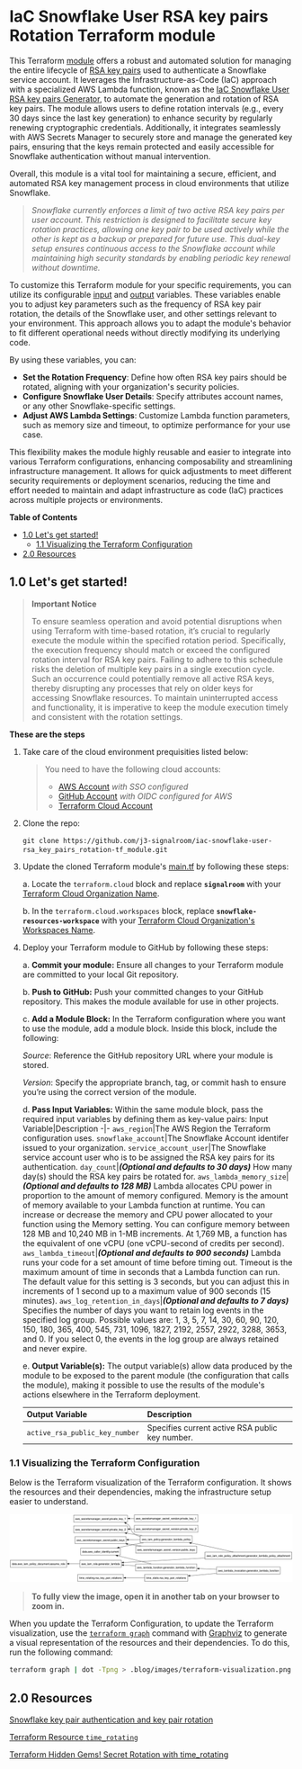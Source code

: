 # IaC Snowflake User RSA key pairs Rotation Terraform module
This Terraform [module](https://developer.hashicorp.com/terraform/language/modules) offers a robust and automated solution for managing the entire lifecycle of [RSA key pairs](https://github.com/j3-signalroom/j3-techstack-lexicon/blob/main/cryptographic-glossary.md#rsa-key-pair) used to authenticate a Snowflake service account. It leverages the Infrastructure-as-Code (IaC) approach with a specialized AWS Lambda function, known as the [IaC Snowflake User RSA key pairs Generator](https://github.com/j3-signalroom/iac-snowflake-user-rsa_key_pairs_generator-lambda), to automate the generation and rotation of RSA key pairs. The module allows users to define rotation intervals (e.g., every 30 days since the last key generation) to enhance security by regularly renewing cryptographic credentials. Additionally, it integrates seamlessly with AWS Secrets Manager to securely store and manage the generated key pairs, ensuring that the keys remain protected and easily accessible for Snowflake authentication without manual intervention.

Overall, this module is a vital tool for maintaining a secure, efficient, and automated RSA key management process in cloud environments that utilize Snowflake.

> _Snowflake currently enforces a limit of two active RSA key pairs per user account. This restriction is designed to facilitate secure key rotation practices, allowing one key pair to be used actively while the other is kept as a backup or prepared for future use. This dual-key setup ensures continuous access to the Snowflake account while maintaining high security standards by enabling periodic key renewal without downtime._

To customize this Terraform module for your specific requirements, you can utilize its configurable [input](https://developer.hashicorp.com/terraform/language/values/variables) and [output](https://developer.hashicorp.com/terraform/language/values/outputs) variables. These variables enable you to adjust key parameters such as the frequency of RSA key pair rotation, the details of the Snowflake user, and other settings relevant to your environment. This approach allows you to adapt the module's behavior to fit different operational needs without directly modifying its underlying code.

By using these variables, you can:
- **Set the Rotation Frequency**: Define how often RSA key pairs should be rotated, aligning with your organization's security policies.
- **Configure Snowflake User Details**: Specify attributes account names, or any other Snowflake-specific settings.
- **Adjust AWS Lambda Settings**: Customize Lambda function parameters, such as memory size and timeout, to optimize performance for your use case.

This flexibility makes the module highly reusable and easier to integrate into various Terraform configurations, enhancing composability and streamlining infrastructure management. It allows for quick adjustments to meet different security requirements or deployment scenarios, reducing the time and effort needed to maintain and adapt infrastructure as code (IaC) practices across multiple projects or environments.

**Table of Contents**

<!-- toc -->
+ [1.0 Let's get started!](#10-lets-get-started)
    - [1.1 Visualizing the Terraform Configuration](#11-visualizing-the-terraform-configuration)
+ [2.0 Resources](#20-resources)
<!-- tocstop -->

## 1.0 Let's get started!

> **Important Notice**
>
> To ensure seamless operation and avoid potential disruptions when using Terraform with time-based rotation, it’s crucial to regularly execute the module within the specified rotation period. Specifically, the execution frequency should match or exceed the configured rotation interval for RSA key pairs. Failing to adhere to this schedule risks the deletion of multiple key pairs in a single execution cycle. Such an occurrence could potentially remove all active RSA keys, thereby disrupting any processes that rely on older keys for accessing Snowflake resources. To maintain uninterrupted access and functionality, it is imperative to keep the module execution timely and consistent with the rotation settings.

**These are the steps**

1. Take care of the cloud environment prequisities listed below:
    > You need to have the following cloud accounts:
    > - [AWS Account](https://signin.aws.amazon.com/) *with SSO configured*
    > - [GitHub Account](https://github.com) *with OIDC configured for AWS*
    > - [Terraform Cloud Account](https://app.terraform.io/)

2. Clone the repo:
    ```shell
    git clone https://github.com/j3-signalroom/iac-snowflake-user-rsa_key_pairs_rotation-tf_module.git
    ```

3. Update the cloned Terraform module's [main.tf](main.tf) by following these steps:

    a. Locate the `terraform.cloud` block and replace **`signalroom`** with your [Terraform Cloud Organization Name](https://developer.hashicorp.com/terraform/cloud-docs/users-teams-organizations/organizations).

    b. In the `terraform.cloud.workspaces` block, replace **`snowflake-resources-workspace`** with your [Terraform Cloud Organization's Workspaces Name](https://developer.hashicorp.com/terraform/cloud-docs/workspaces).

4.  Deploy your Terraform module to GitHub by following these steps:

	a. **Commit your module:**  Ensure all changes to your Terraform module are committed to your local Git repository.

	b. **Push to GitHub:**  Push your committed changes to your GitHub repository.  This makes the module available for use in other projects.

	c. **Add a Module Block:**  In the Terraform configuration where you want to use the module, add a module block.  Inside this block, include the following:

	*Source*: Reference the GitHub repository URL where your module is stored.

	*Version*: Specify the appropriate branch, tag, or commit hash to ensure you’re using the correct version of the module.

    d. **Pass Input Variables:**  Within the same module block, pass the required input variables by defining them as key-value pairs:
    Input Variable|Description
    -|-
    `aws_region`|The AWS Region the Terraform configuration uses.
    `snowflake_account`|The Snowflake Account identifer issued to your organization.
    `service_account_user`|The Snowflake service account user who is to be assigned the RSA key pairs for its authentication.
    `day_count`|_**(Optional and defaults to 30 days)**_  How many day(s) should the RSA key pairs be rotated for.
    `aws_lambda_memory_size`|_**(Optional and defaults to 128 MB)**_  Lambda allocates CPU power in proportion to the amount of memory configured. Memory is the amount of memory available to your Lambda function at runtime. You can increase or decrease the memory and CPU power allocated to your function using the Memory setting. You can configure memory between 128 MB and 10,240 MB in 1-MB increments. At 1,769 MB, a function has the equivalent of one vCPU (one vCPU-second of credits per second).
    `aws_lambda_timeout`|_**(Optional and defaults to 900 seconds)**_  Lambda runs your code for a set amount of time before timing out. Timeout is the maximum amount of time in seconds that a Lambda function can run. The default value for this setting is 3 seconds, but you can adjust this in increments of 1 second up to a maximum value of 900 seconds (15 minutes).
    `aws_log_retention_in_days`|_**(Optional and defaults to 7 days)**_  Specifies the number of days you want to retain log events in the specified log group. Possible values are: 1, 3, 5, 7, 14, 30, 60, 90, 120, 150, 180, 365, 400, 545, 731, 1096, 1827, 2192, 2557, 2922, 3288, 3653, and 0. If you select 0, the events in the log group are always retained and never expire.

    e. **Output Variable(s):**  The output variable(s) allow data produced by the module to be exposed to the parent module (the configuration that calls the module), making it possible to use the results of the module's actions elsewhere in the Terraform deployment.

    Output Variable|Description
    -|-
    `active_rsa_public_key_number`|Specifies current active RSA public key number.

### 1.1 Visualizing the Terraform Configuration
Below is the Terraform visualization of the Terraform configuration. It shows the resources and their dependencies, making the infrastructure setup easier to understand.

![Terraform Visulization](.blog/images/terraform-visualization.png)

> **To fully view the image, open it in another tab on your browser to zoom in.**

When you update the Terraform Configuration, to update the Terraform visualization, use the [`terraform graph`](https://developer.hashicorp.com/terraform/cli/commands/graph) command with [Graphviz](https://graphviz.org/) to generate a visual representation of the resources and their dependencies.  To do this, run the following command:

```bash
terraform graph | dot -Tpng > .blog/images/terraform-visualization.png
```

## 2.0 Resources
[Snowflake key pair authentication and key pair rotation](https://docs.snowflake.com/en/user-guide/key-pair-auth)

[Terraform Resource `time_rotating`](https://registry.terraform.io/providers/hashicorp/time/latest/docs/resources/rotating.html)

[Terraform Hidden Gems! Secret Rotation with time_rotating](https://medium.com/cloud-native-daily/terraform-hidden-gems-secret-rotation-with-time-rotating-72ae8683ef7f)